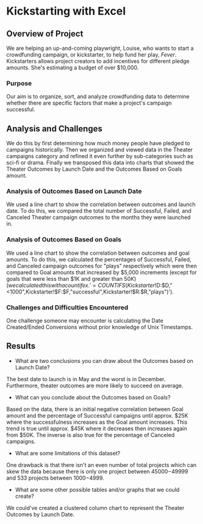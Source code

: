 # Kickstarting with Excel

## Overview of Project
We are helping an up-and-coming playwright, Louise, who wants to start a crowdfunding campaign, or kickstarter, to help fund her play, *Fever*. Kickstarters allows project creators to add incentives for different pledge amounts. She's estimating a budget of over $10,000.

### Purpose
 Our aim is to organize, sort, and analyze crowdfunding data to determine whether there are specific factors that make a project's campaign successful.

## Analysis and Challenges
We do this by first determining how much money people have pledged to campaigns historically. Then we organized and viewed data in the Theater campaigns category and refined it even further by sub-categories such as sci-fi or drama.
Finally we transposed this data into charts that showed the Theater Outcomes by Launch Date and the Outcomes Based on Goals amount.

### Analysis of Outcomes Based on Launch Date
We used a line chart to show the correlation between outcomes and launch date. To do this, we compared the total number of Successful, Failed, and Canceled Theater campaign outcomes to the months they were launched in.

### Analysis of Outcomes Based on Goals
We used a line chart to show the correlation between outcomes and goal amounts. To do this, we calculated the percentages of Successful, Failed, and Canceled campaign outcomes for "plays" respectively which were then compared to Goal amounts that increased by $5,000 increments (except for goals that were less than $1K and greater than $50K)(we calculated this with a countif ex.'=COUNTIFS(Kickstarter!$D:$D,"<1000",Kickstarter!$F:$F,"successful",Kickstarter!$R:$R,"plays")').

### Challenges and Difficulties Encountered
One challenge someone may encounter is calculating the Date Created/Ended Conversions without prior knowledge of Unix Timestamps.

## Results

- What are two conclusions you can draw about the Outcomes based on Launch Date? 

The best date to launch is in May and the worst is in December. Furthermore, theater outcomes are more likely to succeed on average.

- What can you conclude about the Outcomes based on Goals?

Based on the data, there is an initial negative correlation between Goal amount and the percentage of Successful campaigns until approx. $25K where the successfulness increases as the Goal amount increases. This trend is true until approx. $45K where it decreases then increases again from $50K. The inverse is also true for the percentage of Canceled campaigns.

- What are some limitations of this dataset?

One drawback is that there isn't an even number of total projects which can skew the data because there is only one project between $45000-$49999 and 533 projects between $1000-$4999. 

- What are some other possible tables and/or graphs that we could create?

We could've created a clustered column chart to represent the Theater Outcomes by Launch Date.